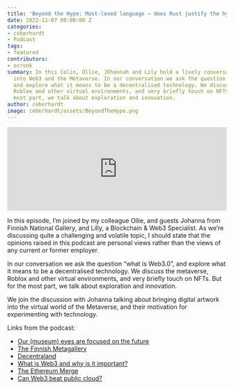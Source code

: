 ```yaml
---
title: 'Beyond the Hype: Most-loved language – does Rust justify the hype?'
date: 2022-11-07 00:00:00 Z
categories:
- ceberhardt
- Podcast
tags:
- featured
contributors:
- ocronk
summary: In this Colin, Ollie, JOhannah and Lily hold a lively conversation that dives
  into Web3 and the Metaverse. In our conversation we ask the question “what is Web3.0”,
  and explore what it means to be a decentralised technology. We discuss the Metaverse,
  Roblox and other virtual environments, and very briefly touch on NFTs. But for the
  most part, we talk about exploration and innovation.
author: ceberhardt
image: ceberhardt/assets/BeyondTheHype.png
---
```


<iframe title="Embed Player" src="https://play.libsyn.com/embed/episode/id/24907497/height/192/theme/modern/size/large/thumbnail/yes/custom-color/ffffff/time-start/00:00:00/playlist-height/200/direction/backward/download/yes" height="192" width="100%" scrolling="no" allowfullscreen="" webkitallowfullscreen="true" mozallowfullscreen="true" oallowfullscreen="true" msallowfullscreen="true" style="border: none;"></iframe>

In this episode, I’m joined by my colleague Ollie, and guests Johanna from Finnish National Gallery, and Lilly, a Blockchain & Web3 Specialist. As we’re discussing quite a challenging and volatile topic, I should state that the opinions raised in this podcast are personal views rather than the views of any current or former employer.

In our conversation we ask the question “what is Web3.0”, and explore what it means to be a decentralised technology. We discuss the metaverse, Roblox and other virtual environments, and very briefly touch on NFTs. But for the most part, we talk about exploration and innovation.

We join the discussion with Johanna talking about bringing digital artwork into the virtual world of the Metaverse, and their motivation for experimenting with technology. 

Links from the podcast:
 - [Our (museum) eyes are focused on the future](https://www.linkedin.com/pulse/our-museum-eyes-focused-future-johanna-eiramo-she-her-/)
 - [The Finnish Metagallery](https://Metagallery.fi/en )
 - [Decentraland](https://decentraland.org/)
 - [What is Web3 and why is it important?](https://ethereum.org/en/web3/)
 - [The Ethereum Merge](https://ethereum.org/en/upgrades/merge/)
 - [Can Web3 beat public cloud?](https://blog.scottlogic.com/2022/10/31/can-web3-beat-the-cloud.html)
